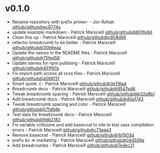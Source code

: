 # v0.1.0

 * Rename repository with prefix primer- - Jon Rohan [github/github@ec8774a](https://github.com/github/github/commit/ec8774a)
 * update example markdown - Patrick Marsceill [github/github@601fe9d](https://github.com/github/github/commit/601fe9d)
 * Clean this up - Patrick Marsceill [github/github@c858d66](https://github.com/github/github/commit/c858d66)
 * refactor breadcrumb to be better - Patrick Marsceill [github/github@30b6eaa](https://github.com/github/github/commit/30b6eaa)
 * Update the names in the README files - Patrick Marsceill [github/github@75fed58](https://github.com/github/github/commit/75fed58)
 * Update names for npm publising - Patrick Marsceill [github/github@451f97a](https://github.com/github/github/commit/451f97a)
 * Fix import path across all scss files - Patrick Marsceill [github/github@a566f31](https://github.com/github/github/commit/a566f31)
 * Smart quote :( - Patrick Marsceill [github/github@3e116ad](https://github.com/github/github/commit/3e116ad)
 * Breadcrumb docs - Patrick Marsceill [github/github@9547e46](https://github.com/github/github/commit/9547e46)
 * Tweak breadcrumb spacing - Patrick Marsceill [github/github@b32a8b1](https://github.com/github/github/commit/b32a8b1)
 * Add breadcrumb docs - Patrick Marsceill [github/github@40a1743](https://github.com/github/github/commit/40a1743)
 * Tweak breadcrumb spacing and color - Patrick Marsceill [github/github@57fd94b](https://github.com/github/github/commit/57fd94b)
 * Test data for breadcrumb docs - Patrick Marsceill [github/github@9db2182](https://github.com/github/github/commit/9db2182)
 * Fix variable collisions and add basecoat to site to test sass compilation errors - Patrick Marsceill [github/github@c73eee3](https://github.com/github/github/commit/c73eee3)
 * Remove basecoat - Patrick Marsceill [github/github@1b1503d](https://github.com/github/github/commit/1b1503d)
 * prefix bc => marketing - Patrick Marsceill [github/github@04d509a](https://github.com/github/github/commit/04d509a)
 * Add breadcrumbs - Patrick Marsceill [github/github@7edec21](https://github.com/github/github/commit/7edec21)